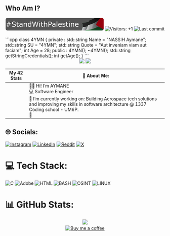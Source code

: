 ## **Who Am I?**
<!-- Badges -->
<div align="center">
	<img alt="#StandWithPalestine" src="/images/stand-with-palestine.svg">
	<img alt="Visitors: +1" src="https://komarev.com/ghpvc/?username=0x4ymn&style=flat-square&label=Visitors&base=0" />
	<img alt="Last commit" src="https://img.shields.io/github/last-commit/0x4ymn/keynox?style=flat-square" />
	<br><br>
</div>
```cpp
class 4YMN {
	private :
		std::string	Name = "NASSIH Aymane";
		std::string	SU = "4YMN";
		std::string	Quote = "Aut inveniam viam aut faciam";
		int		Age = 28;
	public :
		4YMN();
		~4YMN();
		std::string 	getStringCredentials();
		int	    	getAge();
}
```
<!-- Profile Summary -->
<div align="center">
	<picture align="left">
		<source width="47%" srcset="https://streak-stats.demolab.com?user=0x4ymn&theme=react&hide_border=true&background=0D1117&fire=EB0000&ring=EB0000" media="(prefers-color-scheme: dark)" />
		<source width="47%" srcset="https://streak-stats.demolab.com?user=0x4ymn&hide_border=true" media="(prefers-color-scheme: light), (prefers-color-scheme: no-preference)" />
		<img width="47%" src="https://streak-stats.demolab.com?user=0x4ymn&hide_border=true" />
	</picture>
	<picture align="left">
		<source width="49%" srcset="https://github-readme-stats.vercel.app/api?username=0x4ymn&show_icons=true&theme=react&bg_color=0d1117&rank_icon=github&custom_title=0x4ymn's+Github+Stats&hide_border=true" media="(prefers-color-scheme: dark)" />
	    <source width="49%" srcset="https://github-readme-stats.vercel.app/api?username=0x4ymn&show_icons=true&rank_icon=github&custom_title=0x4ymn's+Github+Stats&hide_border=true" media="(prefers-color-scheme: light), (prefers-color-scheme: no-preference)" />
	    <img width="49%" src="https://github-readme-stats.vercel.app/api?username=0x4ymn&show_icons=true&rank_icon=github&custom_title=0x4ymn's+Github+Stats&hide_border=true" />
	</picture>
</div>

| My 42 Stats | 💫 About Me: | 
| --- | --- |
|| 👨‍💻 Hi! I’m AYMANE <br> 💻 Software Engineer <br> 🔭 I’m currently working on: Building Aerospace tech solutions and improving my skills in software architecture @ 1337 Coding school - UM6P. <br> 🌱  


## 🌐 Socials:
[![Instagram](https://img.shields.io/badge/Instagram-%23E4405F.svg?logo=Instagram&logoColor=white)](https://instagram.com/0xaymn) [![LinkedIn](https://img.shields.io/badge/LinkedIn-%230077B5.svg?logo=linkedin&logoColor=white)](https://www.linkedin.com/in/aymane-nassih/) [![Reddit](https://img.shields.io/badge/Reddit-%23FF4500.svg?logo=Reddit&logoColor=white)](https://www.reddit.com/user/n7wimok/) [![X](https://img.shields.io/badge/x-%23000000.svg?logo=x&logoColor=white)](https://x.com/0xAYMANE)  

# 💻 Tech Stack:
![C](https://img.shields.io/badge/c-%2300599C.svg?style=for-the-badge&logo=c&logoColor=white) ![Adobe](https://img.shields.io/badge/Adobe-%23FF0000.svg?style=for-the-badge&logo=adobe&logoColor=white) ![HTML](https://img.shields.io/badge/HTML-%23E44D26.svg?style=for-the-badge&logo=html5&logoColor=white) ![BASH](https://img.shields.io/badge/BASH-%23121011.svg?style=for-the-badge&logo=gnubash&logoColor=white) ![OSINT](https://img.shields.io/badge/OSINT-%2300C9FF.svg?style=for-the-badge&logo=internet-explorer&logoColor=white) ![LINUX](https://img.shields.io/badge/Linux-FCC624?style=for-the-badge&logo=linux&logoColor=black)

# 📊 GitHub Stats:

<!-- Contribution Graph -->
<div align="center">
	<picture>
		<source srcset="https://github-readme-activity-graph.vercel.app/graph?username=0x4ymn&theme=react-dark&area=true&hide_border=false&hide_title=false&custom_title=0x4ymn's+Contribution+Graph&radius=16" media="(prefers-color-scheme: dark)" />
		<source srcset="https://github-readme-activity-graph.vercel.app/graph?username=0x4ymn&theme=github-compact&area=true&hide_border=false&hide_title=false&custom_title=0x4ymn's+Contribution+Graph&radius=16&color=000000" media="(prefers-color-scheme: light), (prefers-color-scheme: no-preference)" />
		<img src="https://github-readme-activity-graph.vercel.app/graph?username=0x4ymn&theme=github-compact&area=true&hide_border=false&hide_title=false&custom_title=0x4ymn's+Contribution+Graph&radius=16&color=000000"/>
	</picture>
</div>

<!-- Buy me a coffee -->
<div align="center">
	<a href="https://buymeacoffee.com/aymanenassi">
		<img alt="Buy me a coffee" src="https://img.shields.io/badge/BY_ME_-_A_COFFEE-brown?style=flat&logo=buymeacoffee" />
	</a>
</div>
